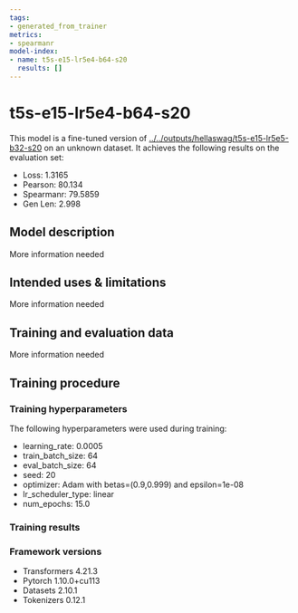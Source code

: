 ```yaml
---
tags:
- generated_from_trainer
metrics:
- spearmanr
model-index:
- name: t5s-e15-lr5e4-b64-s20
  results: []
---
```


<!-- This model card has been generated automatically according to the information the Trainer had access to. You
should probably proofread and complete it, then remove this comment. -->

# t5s-e15-lr5e4-b64-s20

This model is a fine-tuned version of [../../outputs/hellaswag/t5s-e15-lr5e5-b32-s20](https://huggingface.co/../../outputs/hellaswag/t5s-e15-lr5e5-b32-s20) on an unknown dataset.
It achieves the following results on the evaluation set:
- Loss: 1.3165
- Pearson: 80.134
- Spearmanr: 79.5859
- Gen Len: 2.998

## Model description

More information needed

## Intended uses & limitations

More information needed

## Training and evaluation data

More information needed

## Training procedure

### Training hyperparameters

The following hyperparameters were used during training:
- learning_rate: 0.0005
- train_batch_size: 64
- eval_batch_size: 64
- seed: 20
- optimizer: Adam with betas=(0.9,0.999) and epsilon=1e-08
- lr_scheduler_type: linear
- num_epochs: 15.0

### Training results



### Framework versions

- Transformers 4.21.3
- Pytorch 1.10.0+cu113
- Datasets 2.10.1
- Tokenizers 0.12.1

